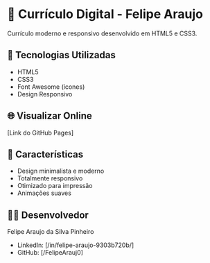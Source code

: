# 📄 Currículo Digital - Felipe Araujo

Currículo moderno e responsivo desenvolvido em HTML5 e CSS3.

## 🚀 Tecnologias Utilizadas
- HTML5
- CSS3
- Font Awesome (ícones)
- Design Responsivo

## 🌐 Visualizar Online
[Link do GitHub Pages]

## 📱 Características
- Design minimalista e moderno
- Totalmente responsivo
- Otimizado para impressão
- Animações suaves

## 👨‍💻 Desenvolvedor
Felipe Araujo da Silva Pinheiro
- LinkedIn: [/in/felipe-araujo-9303b720b/]
- GitHub: [/FelipeArauj0]